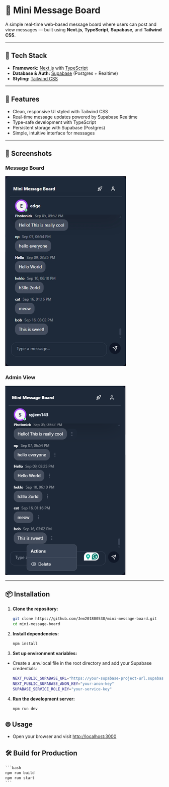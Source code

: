 # 📝 Mini Message Board

A simple real-time web-based message board where users can post and view messages — built using **Next.js**, **TypeScript**, **Supabase**, and **Tailwind CSS**.

---

## 🔧 Tech Stack

- **Framework:** [Next.js](https://nextjs.org/) with [TypeScript](https://www.typescriptlang.org/)
- **Database & Auth:** [Supabase](https://supabase.com/) (Postgres + Realtime)
- **Styling:** [Tailwind CSS](https://tailwindcss.com/)

---

## 🚀 Features

- Clean, responsive UI styled with Tailwind CSS
- Real-time message updates powered by Supabase Realtime
- Type-safe development with TypeScript
- Persistent storage with Supabase (Postgres)
- Simple, intuitive interface for messages

---

## 📸 Screenshots

### Message Board

![Home Page](./public/messages.jpeg)

### Admin View

![Message Board](./public/admin.png)

---

## 📦 Installation

1. **Clone the repository:**
   ```bash
   git clone https://github.com/Jem201800538/mini-message-board.git
   cd mini-message-board
   ```
2. **Install dependencies:**
   ```bash
   npm install
   ```
3. **Set up environment variables:**

- Create a .env.local file in the root directory and add your Supabase credentials:

  ```bash
  NEXT_PUBLIC_SUPABASE_URL="https://your-supabase-project-url.supabase.co"
  NEXT_PUBLIC_SUPABASE_ANON_KEY="your-anon-key"
  SUPABASE_SERVICE_ROLE_KEY="your-service-key"
  ```

4. **Run the development server:**

   ```bash
   npm run dev
   ```

## 🌐 Usage

- Open your browser and visit [http://localhost:3000](http://localhost:3000)

## 🛠️ Build for Production

    ```bash
    npm run build
    npm run start
    ```
